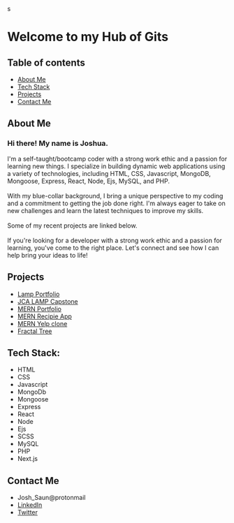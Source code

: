 s
# Welcome to my Hub of Gits

## Table of contents
* [About Me](#about-me)
* [Tech Stack](#tech-stack)
* [Projects](#projects)
* [Contact Me](#contact-me)

## About Me

### Hi there! My name is Joshua.

I'm a self-taught/bootcamp coder with a strong work ethic and a passion for learning new things. I specialize in building dynamic web applications using a variety of technologies, including HTML, CSS, Javascript, MongoDB, Mongoose, Express, React, Node, Ejs, MySQL, and PHP.
<br><br>
With my blue-collar background, I bring a unique perspective to my coding and a commitment to getting the job done right. I'm always eager to take on new challenges and learn the latest techniques to improve my skills.
<br><br>
Some of my recent projects are linked below.
<br><br>
If you're looking for a developer with a strong work ethic and a passion for learning, you've come to the right place. Let's connect and see how I can help bring your ideas to life!

## Projects
* [Lamp Portfolio](https://www.google.com)
* [JCA LAMP Capstone](https://www.google.com)
* [MERN Portfolio](https://www.google.com)
* [MERN Recipie App](https://github.com/J-Saun/JCA_recipe)
* [MERN Yelp clone](https://github.com/J-Saun/yelp_camp)
* [Fractal Tree](https://github.com/J-Saun/Fractal-Tree)

## Tech Stack:
* HTML
* CSS
* Javascript
* MongoDb
* Mongoose
* Express
* React
* Node
* Ejs
* SCSS
* MySQL
* PHP
* Next.js

## Contact Me
* Josh_Saun@protonmail
* [LinkedIn](https://www.linkedin.com/in/joshua-saunders-814699223?lipi=urn%3Ali%3Apage%3Ad_flagship3_profile_view_base_contact_details%3BG611BtSdTESPPPMmbf5yLA%3D%3D)
* [Twitter](https://www.google.com)
